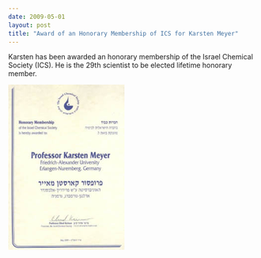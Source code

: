 ```yaml
---
date: 2009-05-01
layout: post
title: "Award of an Honorary Membership of ICS for Karsten Meyer"
---
```


Karsten has been awarded an honorary membership of the Israel Chemical Society (ICS). 
He is the 29th scientist to be elected lifetime honorary member. 


![Certificate ICS](/assets/img/k_meyer_honorary_israel_2009.jpg)